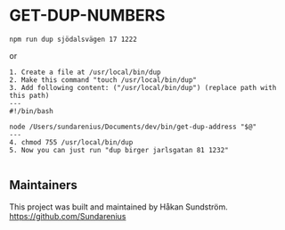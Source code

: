 # GET-DUP-NUMBERS

`npm run dup sjödalsvägen 17 1222`

or 

```
1. Create a file at /usr/local/bin/dup
2. Make this command "touch /usr/local/bin/dup"
3. Add following content: ("/usr/local/bin/dup") (replace path with this path)
---  
#!/bin/bash

node /Users/sundarenius/Documents/dev/bin/get-dup-address "$@"
---
4. chmod 755 /usr/local/bin/dup
5. Now you can just run "dup birger jarlsgatan 81 1232"


```

## Maintainers
This project was built and maintained by Håkan Sundström.
https://github.com/Sundarenius
